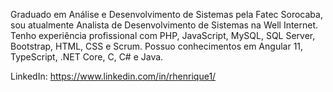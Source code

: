 Graduado em Análise e Desenvolvimento de Sistemas pela Fatec Sorocaba, sou atualmente Analista de Desenvolvimento de Sistemas na Well Internet.
Tenho experiência profissional com PHP, JavaScript, MySQL, SQL Server, Bootstrap, HTML, CSS e Scrum.
Possuo conhecimentos em Angular 11, TypeScript, .NET Core, C, C# e Java.

LinkedIn: https://www.linkedin.com/in/rhenrique1/
